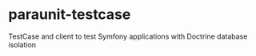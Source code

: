 # paraunit-testcase
TestCase and client to test Symfony applications with Doctrine database isolation
